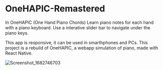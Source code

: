 # OneHAPIC-Remastered

In OneHAPIC (One Hand Piano Chords) Learn piano notes for each hand with a piano keyboard. Use a interative slider bar to navigate under the piano keys.

This app is responsive, it can be used in smarthphones and PCs.
This project is a rebuild of OneHAPIC, a webapp simulation of piano, made with React Native.

![Screenshot_1682746703](https://user-images.githubusercontent.com/29804266/235344409-f0029c43-248f-47d6-9ffd-453e4d481c92.png)
